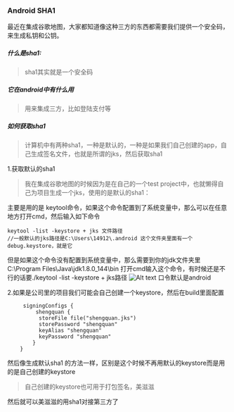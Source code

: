 ### Android SHA1
最近在集成谷歌地图，大家都知道像这种三方的东西都需要我们提供一个安全码，来生成私钥和公钥。
##### 什么是sha1:
> sha1其实就是一个安全码
##### 它在android中有什么用
> 用来集成三方，比如登陆支付等

##### 如何获取sha1
> 计算机中有两种sha1，一种是默认的，一种是如果我们自己创建的app，自己生成签名文件，也就是所谓的jks，然后获取sha1

1.获取默认的sha1

> 我在集成谷歌地图的时候因为是在自己的一个test project中，也就懒得自己为项目生成一个jks，使用的是默认的sha1：

主要是用的是 keytool命令，如果这个命令配置到了系统变量中，那么可以在任意地方打开cmd，然后输入如下命令
	
	keytool -list -keystore + jks 文件路径
	//一般默认的jks路径是C:\Users\14912\.android 这个文件夹里面有一个debug.keystore，就是它

但是如果这个命令没有配置到系统变量中，那么需要到你的jdk文件夹里C:\Program Files\Java\jdk1.8.0_144\bin 打开cmd输入这个命令，有时候还是不行的话要./keytool -list -keystore + jks路径
![Alt text](./1.png)
口令默认是android

2.如果是公司里的项目我们可能会自己创建一个keystore，然后在build里面配置

		 signingConfigs {
	         shengquan {
	          storeFile file("shengquan.jks")
              storePassword "shengquan"
              keyAlias "shengquan"
	          keyPassword "shengquan"
	        }
	    }

然后像生成默认sha1 的方法一样，区别是这个时候不再用默认的keystore而是用的是自己创建的keystore

> 自己创建的keystore也可用于打包签名，美滋滋

然后就可以美滋滋的用sha1对接第三方了
